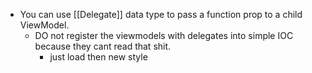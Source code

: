 - You can use [[Delegate]] data type to pass a function prop to a child ViewModel.
	- DO not register the viewmodels with delegates into simple IOC because they cant read that shit. 
		- just load then new style